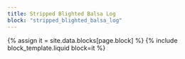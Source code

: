 ```yaml
---
title: Stripped Blighted Balsa Log
block: "stripped_blighted_balsa_log"
---
```


{% assign it = site.data.blocks[page.block] %}
{% include block_template.liquid block=it %}


